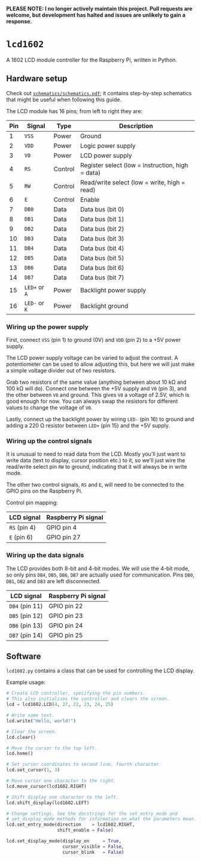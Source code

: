**PLEASE NOTE: I no longer actively maintain this project. Pull requests are welcome, but development has halted and issues are unlikely to gain a response.**

# `lcd1602`

A 1602 LCD module controller for the Raspberry Pi, written in Python.

## Hardware setup

Check out [`schematics/schematics.pdf`](schematics/schematics.pdf); it contains step-by-step schematics that might be useful when following this guide.

The LCD module has 16 pins; from left to right they are:

Pin | Signal        | Type    | Description
--- | ------------- | ------- | -----------
1   | `VSS`         | Power   | Ground
2   | `VDD`         | Power   | Logic power supply
3   | `V0`          | Power   | LCD power supply
4   | `RS`          | Control | Register select (low = instruction, high = data)
5   | `RW`          | Control | Read/write select (low = write, high = read)
6   | `E`           | Control | Enable
7   | `DB0`         | Data    | Data bus (bit 0)
8   | `DB1`         | Data    | Data bus (bit 1)
9   | `DB2`         | Data    | Data bus (bit 2)
10  | `DB3`         | Data    | Data bus (bit 3)
11  | `DB4`         | Data    | Data bus (bit 4)
12  | `DB5`         | Data    | Data bus (bit 5)
13  | `DB6`         | Data    | Data bus (bit 6)
14  | `DB7`         | Data    | Data bus (bit 7)
15  | `LED+` or `A` | Power   | Backlight power supply
16  | `LED-` or `K` | Power   | Backlight ground

### Wiring up the power supply

First, connect `VSS` (pin 1) to ground (0V) and `VDD` (pin 2) to a +5V power supply.

The LCD power supply voltage can be varied to adjust the contrast. A potentiometer can be used to allow adjusting this, but here we will just make a simple voltage divider out of two resistors.

Grab two resistors of the same value (anything between about 10 kΩ and 100 kΩ will do). Connect one between the +5V supply and `V0` (pin 3), and the other between `V0` and ground. This gives `V0` a voltage of 2.5V, which is good enough for now. You can always swap the resistors for different values to change the voltage of `V0`.

Lastly, connect up the backlight power by wiring `LED-` (pin 16) to ground and adding a 220 Ω resistor between `LED+` (pin 15) and the +5V supply.

### Wiring up the control signals

It is unusual to need to read data from the LCD. Mostly you'll just want to write data (text to display, cursor position etc.) to it, so we'll just wire the read/write select pin `RW` to ground, indicating that it will always be in write mode.

The other two control signals, `RS` and `E`, will need to be connected to the GPIO pins on the Raspberry Pi. 

Control pin mapping:

LCD signal   | Raspberry Pi signal
------------ | -------------------
`RS` (pin 4) | GPIO pin 4
`E` (pin 6)  | GPIO pin 27

### Wiring up the data signals

The LCD provides both 8-bit and 4-bit modes. We will use the 4-bit mode, so only pins `DB4`, `DB5`, `DB6`, `DB7` are actually used for communication. Pins `DB0`, `DB1`, `DB2` and `DB3` are left disconnected.

LCD signal     | Raspberry Pi signal
-------------- | -------------------
`DB4` (pin 11) | GPIO pin 22
`DB5` (pin 12) | GPIO pin 23
`DB6` (pin 13) | GPIO pin 24
`DB7` (pin 14) | GPIO pin 25

## Software

`lcd1602.py` contains a class that can be used for controlling the LCD display.

Example usage:

```python
# Create LCD controller, specifying the pin numbers.
# This also initialises the controller and clears the screen.
lcd = lcd1602.LCD(4, 27, 22, 23, 24, 25)

# Write some text.
lcd.write("Hello, world!")

# Clear the screen.
lcd.clear()

# Move the cursor to the top left.
lcd.home()

# Set cursor coordinates to second line, fourth character.
lcd.set_cursor(1, 3)

# Move cursor one character to the right.
lcd.move_cursor(lcd1602.RIGHT)

# Shift display one character to the left.
lcd.shift_display(lcd1602.LEFT)

# Change settings. See the docstrings for the set_entry_mode and
# set_display_mode methods for information on what the parameters mean.
lcd.set_entry_mode(direction    = lcd1602.RIGHT,
                   shift_enable = False)

lcd.set_display_mode(display_on     = True,
                     cursor_visible = False,
                     cursor_blink   = False)
```
